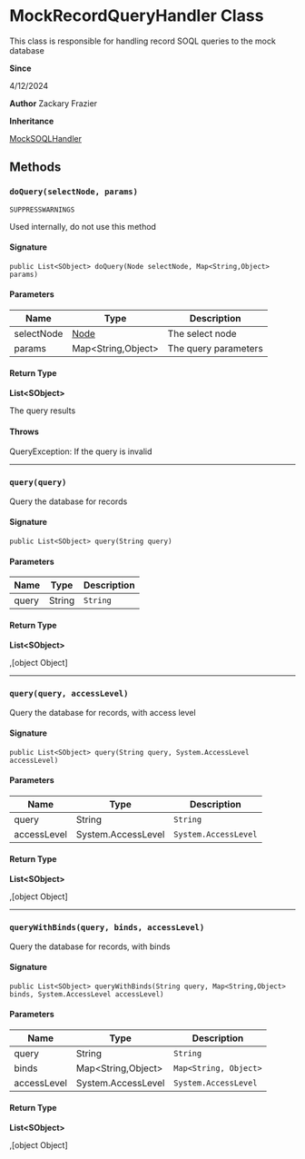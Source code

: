 # MockRecordQueryHandler Class

This class is responsible for handling record SOQL queries to the mock database

**Since** 

4/12/2024

**Author** Zackary Frazier

**Inheritance**

[MockSOQLHandler](MockSOQLHandler.md)

## Methods
### `doQuery(selectNode, params)`

`SUPPRESSWARNINGS`

Used internally, do not use this method

#### Signature
```apex
public List<SObject> doQuery(Node selectNode, Map<String,Object> params)
```

#### Parameters
| Name | Type | Description |
|------|------|-------------|
| selectNode | [Node](Node.md) | The select node |
| params | Map&lt;String,Object&gt; | The query parameters |

#### Return Type
**List&lt;SObject&gt;**

The query results

#### Throws
QueryException: If the query is invalid

---

### `query(query)`

Query the database for records

#### Signature
```apex
public List<SObject> query(String query)
```

#### Parameters
| Name | Type | Description |
|------|------|-------------|
| query | String | `String` |

#### Return Type
**List&lt;SObject&gt;**

,[object Object]

---

### `query(query, accessLevel)`

Query the database for records, with access level

#### Signature
```apex
public List<SObject> query(String query, System.AccessLevel accessLevel)
```

#### Parameters
| Name | Type | Description |
|------|------|-------------|
| query | String | `String` |
| accessLevel | System.AccessLevel | `System.AccessLevel` |

#### Return Type
**List&lt;SObject&gt;**

,[object Object]

---

### `queryWithBinds(query, binds, accessLevel)`

Query the database for records, with binds

#### Signature
```apex
public List<SObject> queryWithBinds(String query, Map<String,Object> binds, System.AccessLevel accessLevel)
```

#### Parameters
| Name | Type | Description |
|------|------|-------------|
| query | String | `String` |
| binds | Map&lt;String,Object&gt; | `Map<String, Object>` |
| accessLevel | System.AccessLevel | `System.AccessLevel` |

#### Return Type
**List&lt;SObject&gt;**

,[object Object]